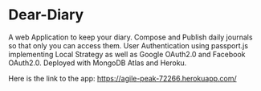 # Dear-Diary
A web Application to keep your diary. Compose and Publish daily journals so that only you can access them. User Authentication using passport.js implementing Local Strategy as well as Google OAuth2.0 and Facebook OAuth2.0.
Deployed with MongoDB Atlas and Heroku.

Here is the link to the app:
https://agile-peak-72266.herokuapp.com/
